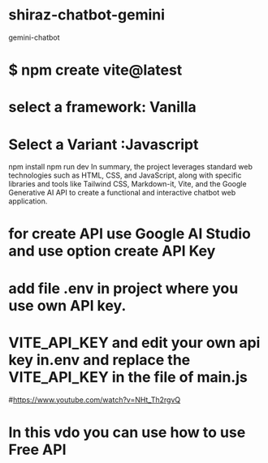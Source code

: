 # shiraz-chatbot-gemini
gemini-chatbot
# $ npm create vite@latest
# select a framework: Vanilla
# Select a Variant :Javascript

npm install
npm run dev
In summary, the project leverages standard web technologies such as HTML, CSS, and JavaScript, along with specific libraries and tools like Tailwind CSS, Markdown-it, Vite, and the Google Generative AI API to create a functional and interactive chatbot web application.
 # for create API use Google AI Studio and use option create API Key
# add file .env in project where you use own API key.
# VITE_API_KEY and edit your own api key in.env and replace the VITE_API_KEY in the file of main.js
#https://www.youtube.com/watch?v=NHt_Th2rgvQ
# In this vdo you can use how to use  Free API
